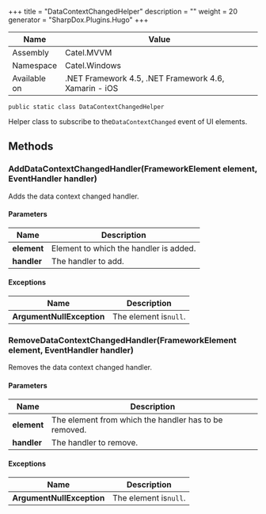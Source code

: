 

+++
title = "DataContextChangedHelper" 
description = ""
weight = 20
generator = "SharpDox.Plugins.Hugo"
+++

Name|Value
---|---
Assembly|Catel.MVVM
Namespace|Catel.Windows
Available on|.NET Framework 4.5, .NET Framework 4.6, Xamarin - iOS

```
public static class DataContextChangedHelper
```

Helper class to subscribe to the`DataContextChanged` event of UI elements.

## Methods

### AddDataContextChangedHandler(FrameworkElement element, EventHandler<DependencyPropertyValueChangedEventArgs> handler)

Adds the data context changed handler.

#### Parameters

Name|Description
---|---
**element**|Element to which the handler is added.
**handler**|The handler to add.

#### Exceptions

Name|Description
---|---
**ArgumentNullException**|The element is`null`.

### RemoveDataContextChangedHandler(FrameworkElement element, EventHandler<DependencyPropertyValueChangedEventArgs> handler)

Removes the data context changed handler.

#### Parameters

Name|Description
---|---
**element**|The element from which the handler has to be removed.
**handler**|The handler to remove.

#### Exceptions

Name|Description
---|---
**ArgumentNullException**|The element is`null`.

